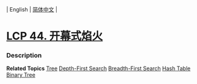 | English | [简体中文](README.md) |

# [LCP 44. 开幕式焰火](https://leetcode.cn/problems/sZ59z6)
 ### Description

**Related Topics**  [Tree](https://leetcode.cn/tag/tree) [Depth-First Search](https://leetcode.cn/tag/depth-first-search) [Breadth-First Search](https://leetcode.cn/tag/breadth-first-search) [Hash Table](https://leetcode.cn/tag/hash-table) [Binary Tree](https://leetcode.cn/tag/binary-tree) 